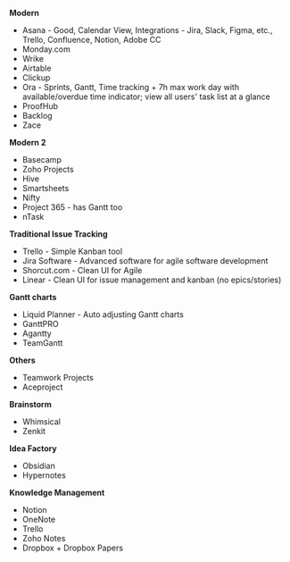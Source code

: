 **Modern**
- Asana - Good, Calendar View, Integrations - Jira, Slack, Figma, etc., Trello, Confluence, Notion, Adobe CC
- Monday.com
- Wrike
- Airtable
- Clickup
- Ora - Sprints, Gantt, Time tracking + 7h max work day with available/overdue time indicator; view all users' task list at a glance
- ProofHub
- Backlog
- Zace

**Modern 2**
- Basecamp
- Zoho Projects
- Hive
- Smartsheets
- Nifty
- Project 365 - has Gantt too
- nTask

**Traditional Issue Tracking**
- Trello - Simple Kanban tool
- Jira Software - Advanced software for agile software development
- Shorcut.com - Clean UI for Agile
- Linear - Clean UI for issue management and kanban (no epics/stories)

**Gantt charts**
- Liquid Planner - Auto adjusting Gantt charts
- GanttPRO
- Agantty
- TeamGantt

**Others**
- Teamwork Projects
- Aceproject

**Brainstorm**
- Whimsical
- Zenkit

**Idea Factory**
- Obsidian
- Hypernotes

**Knowledge Management**
- Notion
- OneNote
- Trello
- Zoho Notes
- Dropbox + Dropbox Papers